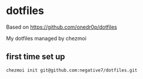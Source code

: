 # dotfiles
Based on https://github.com/onedr0p/dotfiles

My dotfiles managed by chezmoi

## first time set up

```sh
chezmoi init git@github.com:negative7/dotfiles.git
```

